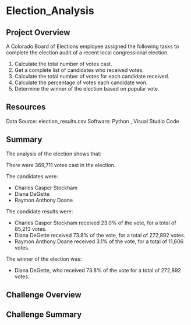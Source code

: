 # Election_Analysis
## Project Overview
A Colorado Board of Elections employee assigned the following tasks to complete the election audit of a recent local congressional election.

1. Calculate the total number of votes cast.
2. Get a complete list of candidates who received votes.
3. Calculate the total number of votes for each candidate received.
4. Calculate the percentage of votes each candidate won.
5. Determine the winner of the election based on popular vote.

## Resources
Data Source: election_results.csv
Software: Python , Visual Studio Code 

## Summary
The analysis of the election shows that:

There were 369,711 votes cast in the election.

The candidates were:
  - Charles Casper Stockham
  - Diana DeGette
  - Raymon Anthony Doane

The candidate results were:

  - Charles Casper Stockham received 23.0% of the vote, for a total of 85,213 votes.
  - Diana DeGette received 73.8% of the vote, for a total of 272,892 votes.
  - Raymon Anthony Doane received 3.1% of the vote, for a total of 11,606 votes.

The winner of the election was:
 - Diana DeGette, who received 73.8% of the vote for a total of 272,892 votes.

## Challenge Overview
## Challenge Summary
